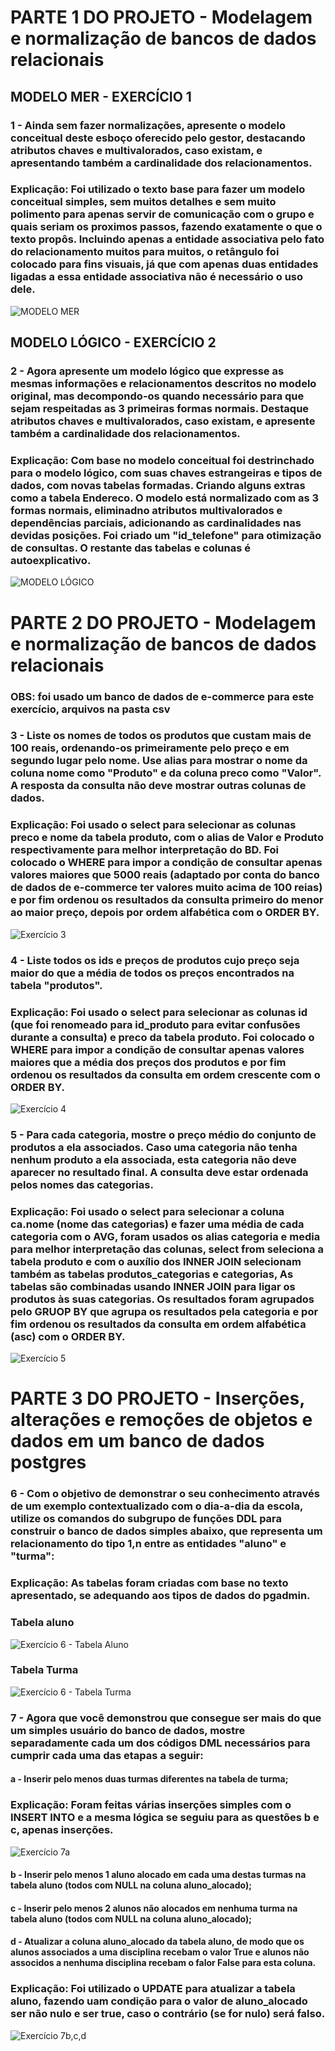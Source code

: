 # PARTE 1 DO PROJETO - Modelagem e normalização de bancos de dados relacionais

## MODELO MER - EXERCÍCIO 1

### 1 - Ainda sem fazer normalizações, apresente o modelo conceitual deste esboço oferecido pelo gestor, destacando atributos chaves e multivalorados, caso existam, e apresentando também a cardinalidade dos relacionamentos.

### Explicação: Foi utilizado o texto base para fazer um modelo conceitual simples, sem muitos detalhes e sem muito polimento para apenas servir de comunicação com o grupo e quais seriam os proximos passos, fazendo exatamente o que o texto propôs. Incluindo apenas a entidade associativa pelo fato do relacionamento muitos para muitos, o retângulo foi colocado para fins visuais, já que com apenas duas entidades ligadas a essa entidade associativa não é necessário o uso dele.
<img src="PARTE 1/Modelo Conceitual (MER).jpg" alt="MODELO MER" />

## MODELO LÓGICO - EXERCÍCIO 2

### 2 - Agora apresente um modelo lógico que expresse as mesmas informações e relacionamentos descritos no modelo original, mas decompondo-os quando necessário para que sejam respeitadas as 3 primeiras formas normais. Destaque atributos chaves e multivalorados, caso existam, e apresente também a cardinalidade dos relacionamentos.

### Explicação: Com base no modelo conceitual foi destrinchado para o modelo lógico, com suas chaves estrangeiras e tipos de dados, com novas tabelas formadas. Criando alguns extras como a tabela Endereco. O modelo está normalizado com as 3 formas normais, eliminadno atributos multivalorados e dependências parciais, adicionando as cardinalidades nas devidas posições. Foi criado um "id_telefone" para otimização de consultas. O restante das tabelas e colunas é autoexplicativo.
<img src="PARTE 1/Modelo Lógico.jpg" alt="MODELO LÓGICO" />


# PARTE 2 DO PROJETO - Modelagem e normalização de bancos de dados relacionais
### OBS: foi usado um banco de dados de e-commerce para este exercício, arquivos na pasta csv

### 3 - Liste os nomes de todos os produtos que custam mais de 100 reais, ordenando-os primeiramente pelo preço e em segundo lugar pelo nome. Use alias para mostrar o nome da coluna nome como "Produto" e da coluna preco como "Valor". A resposta da consulta não deve mostrar outras colunas de dados.

### Explicação: Foi usado o select para selecionar as colunas preco e nome da tabela produto, com o alias de Valor e Produto respectivamente para melhor interpretação do BD. Foi colocado o WHERE para impor a condição de consultar apenas valores maiores que 5000 reais (adaptado por conta do banco de dados de e-commerce ter valores muito acima de 100 reias) e por fim ordenou os resultados da consulta primeiro do menor ao maior preço, depois por ordem alfabética com o ORDER BY.
<img src="PARTE 2/PARTE 2 - Exercício 3 resultado.sql.jpg" alt="Exercício 3" />

### 4 - Liste todos os ids e preços de produtos cujo preço seja maior do que a média de todos os preços encontrados na tabela "produtos".

### Explicação: Foi usado o select para selecionar as colunas id (que foi renomeado para id_produto para evitar confusões durante a consulta) e preco da tabela produto. Foi colocado o WHERE para impor a condição de consultar apenas valores maiores que a média dos preços dos produtos e por fim ordenou os resultados da consulta em ordem crescente com o ORDER BY.
<img src="PARTE 2/PARTE 2 - Exercício 4 resultado.sql.jpg" alt="Exercício 4" />

### 5 - Para cada categoria, mostre o preço médio do conjunto de produtos a ela associados. Caso uma categoria não tenha nenhum produto a ela associada, esta categoria não deve aparecer no resultado final. A consulta deve estar ordenada pelos nomes das categorias.

### Explicação: Foi usado o select para selecionar a coluna ca.nome (nome das categorias) e fazer uma média de cada categoria com o AVG, foram usados os alias categoria e media para melhor interpretação das colunas, select from seleciona a tabela produto e com o auxílio dos INNER JOIN selecionam também as tabelas produtos_categorias e categorias, As tabelas são combinadas usando INNER JOIN para ligar os produtos às suas categorias. Os resultados foram agrupados pelo GRUOP BY que agrupa os resultados pela categoria e por fim ordenou os resultados da consulta em ordem alfabética (asc) com o ORDER BY.
<img src="PARTE 2/PARTE 2 - Exercício 5 resultado.sql.jpg" alt="Exercício 5" />

# PARTE 3 DO PROJETO - Inserções, alterações e remoções de objetos e dados em um banco de dados postgres

### 6 - Com o objetivo de demonstrar o seu conhecimento através de um exemplo contextualizado com o dia-a-dia da escola, utilize os comandos do subgrupo de funções DDL para construir o banco de dados simples abaixo, que representa um relacionamento do tipo 1,n entre as entidades "aluno" e "turma":

### Explicação: As tabelas foram criadas com base no texto apresentado, se adequando aos tipos de dados do pgadmin.
### Tabela aluno
<img src="PARTE 3/PARTE 3 - Exercício 6 resultado .jpg" alt="Exercício 6 - Tabela Aluno" />

### Tabela Turma 
<img src="PARTE 3/PARTE 3 - Exercício 6 resultado2 .jpg" alt="Exercício 6 - Tabela Turma" />

### 7 - Agora que você demonstrou que consegue ser mais do que um simples usuário do banco de dados, mostre separadamente cada um dos códigos DML necessários para cumprir cada uma das etapas a seguir:

#### a - Inserir pelo menos duas turmas diferentes na tabela de turma;

### Explicação: Foram feitas várias inserções simples com o INSERT INTO e a mesma lógica se seguiu para as questões b e c, apenas inserções.
<img src="PARTE 3/PARTE 3 - Exercício 7a resultado .jpg" alt="Exercício 7a" />

#### b - Inserir pelo menos 1 aluno alocado em cada uma destas turmas na tabela aluno (todos com NULL na coluna aluno_alocado);

#### c - Inserir pelo menos 2 alunos não alocados em nenhuma turma na tabela aluno (todos com NULL na coluna aluno_alocado);

#### d - Atualizar a coluna aluno_alocado da tabela aluno, de modo que os alunos associados a uma disciplina recebam o valor True e alunos não associdos a nenhuma disciplina recebam o falor False para esta coluna.

### Explicação: Foi utilizado o UPDATE para atualizar a tabela aluno, fazendo uam condição para o valor de aluno_alocado ser não nulo e ser true, caso o contrário (se for nulo) será falso.
<img src="PARTE 3/PARTE 3 - Exercício 7b,c,d resultado .jpg" alt="Exercício 7b,c,d" />

